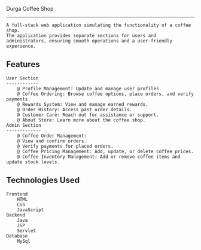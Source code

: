 Durga Coffee Shop 
_________________

    A full-stack web application simulating the functionality of a coffee shop. 
    The application provides separate sections for users and administrators, ensuring smooth operations and a user-friendly experience.

Features
--------
    User Section
    ------------
        @ Profile Management: Update and manage user profiles.
        @ Coffee Ordering: Browse coffee options, place orders, and verify payments.
        @ Rewards System: View and manage earned rewards.
        @ Order History: Access past order details.
        @ Customer Care: Reach out for assistance or support.
        @ About Store: Learn more about the coffee shop.
    Admin Section
    -------------
        @ Coffee Order Management:
        @ View and confirm orders.
        @ Verify payments for placed orders.
        @ Coffee Pricing Management: Add, update, or delete coffee prices.
        @ Coffee Inventory Management: Add or remove coffee items and update stock levels.
Technologies Used
-----------------
    Frontend
        HTML
        CSS
        JavaScript
    Backend
        Java
        JSP
        Servlet
    Database
        MySql
